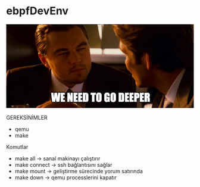 # ebpfDevEnv

![Daha Derine Git](goindeeper.png)

GEREKSİNİMLER
- qemu
- make

Komutlar
- make all -> sanal makinayı çalıştırır
- make connect -> ssh bağlantısını sağlar
- make mount -> geliştirme sürecinde yorum satırında
- make down -> qemu processlerini kapatır

